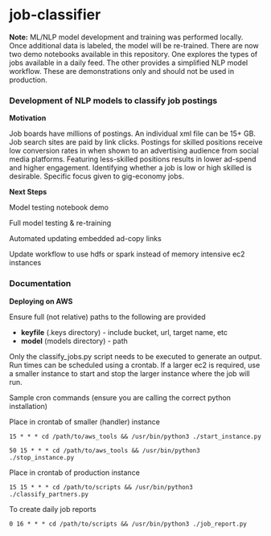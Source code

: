 # job-classifier

**Note:** ML/NLP model development and training was performed locally. Once
additional data is labeled, the model will be re-trained. There are now two
demo notebooks available in this repository. One explores the types of jobs
available in a daily feed. The other provides a simplified NLP model workflow. These are demonstrations only and should not be used in production. 


### Development of NLP models to classify job postings

**Motivation**

Job boards have millions of postings. An individual xml file can be 15+ GB.
Job search sites are paid by link clicks.
Postings for skilled positions receive low conversion rates in when shown to an
advertising audience from social media platforms.
Featuring less-skilled positions results in lower ad-spend and higher engagement.
Identifying whether a job is low or high skilled is desirable.
Specific focus given to gig-economy jobs.

**Next Steps**

Model testing notebook demo

Full model testing & re-training

Automated updating embedded ad-copy links

Update workflow to use hdfs or spark instead of memory intensive ec2 instances

### Documentation

**Deploying on AWS**

Ensure full (not relative) paths to the following are provided

+ **keyfile** (.keys directory) - include bucket, url, target name, etc
+ **model** (models directory) - path

Only the classify_jobs.py script needs to be executed to generate an output.
Run times can be scheduled using a crontab. If a larger ec2 is required, use
a smaller instance to start and stop the larger instance where the job will run.

Sample cron commands (ensure you are calling the correct python installation)

Place in crontab of smaller (handler) instance

```
15 * * * cd /path/to/aws_tools && /usr/bin/python3 ./start_instance.py

50 15 * * * cd /path/to/aws_tools && /usr/bin/python3 ./stop_instance.py
```

Place in crontab of production instance

```
15 15 * * * cd /path/to/scripts && /usr/bin/python3 ./classify_partners.py
```

To create daily job reports

```
0 16 * * * cd /path/to/scripts && /usr/bin/python3 ./job_report.py
```
